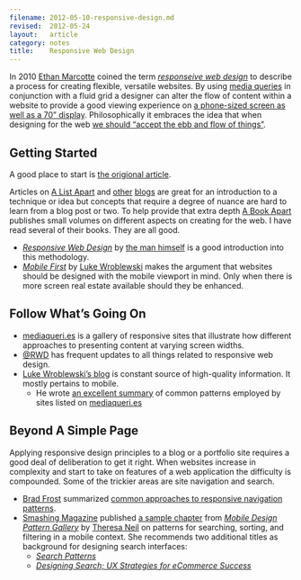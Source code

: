 ```yaml
---
filename: 2012-05-10-responsive-design.md
revised:  2012-05-24
layout:   article
category: notes
title:    Responsive Web Design
---
```


In 2010 [Ethan Marcotte][1] coined the term _[responseive web design][2]_ to
describe a process for creating flexible, versatile websites. By using [media
queries][3] in conjunction with a fluid grid a designer can alter the flow of
content within a website to provide a good viewing experience on [a phone-sized
screen as well as a 70&#8221; display][4]. Philosophically it embraces the idea
that when designing for the web [we should &#8220;accept the ebb and flow of
things&#8221;][5].

## Getting Started

A good place to start is [the origional article][6].

Articles on [A List Apart][7] and [other][8] [blogs][9] are great for an introduction to
a technique or idea but concepts that require a degree of nuance are hard to
learn from a blog post or two. To help provide that extra depth [A Book
Apart][10] publishes small volumes on different aspects on creating for the web.
I have read several of their books. They are all good.

 - _[Responsive Web Design][11]_ by [the man himself][1] is a good introduction
   into this methodology.
 - _[Mobile First][12]_ by [Luke Wroblewski][13] makes the argument that
   websites should be designed with the mobile viewport in mind. Only when there
   is more screen real estate available should they be enhanced.

## Follow What&#8217;s Going On

 - [mediaqueri.es][14] is a gallery of responsive sites that illustrate how
   different approaches to presenting content at varying screen widths.
 - [@RWD][15] has frequent updates to all things related to responsive web
   design.
 - [Luke Wroblewski&#8217;s blog][16] is constant source of high-quality information.
   It mostly pertains to mobile.
   - He wrote [an excellent summary][17] of common patterns employed by sites
     listed on [mediaqueri.es][14]

## Beyond A Simple Page

Applying responsive design principles to a blog or a portfolio site requires a
good deal of deliberation to get it right. When websites increase in complexity
and start to take on features of a web application the difficulty is compounded.
Some of the trickier areas are site navigation and search.

 - [Brad Frost][18] summarized [common approaches to responsive navigation
   patterns][19].
 - [Smashing Magazine][8] published [a sample chapter][20] from _[Mobile Design
   Pattern Gallery][21]_ by [Theresa Neil][22] on patterns for searching,
   sorting, and filtering in a mobile context. She recommends two additional
   titles as background for designing search interfaces:
   - _[Search Patterns][23]_
   - _[Designing Search; UX Strategies for eCommerce Success][24]_

[1]:  https://twitter.com/beep
[2]:  http://en.wikipedia.org/wiki/Responsive_Web_Design
[3]:  https://developer.mozilla.org/en/CSS/Media_queries
[4]:  http://weedygarden.net/2012/05/a-case-for-ress/
[5]:  http://www.alistapart.com/articles/dao/
[6]:  http://www.alistapart.com/articles/responsive-web-design/
[7]:  http://www.alistapart.com/
[8]:  http://smashingmagazine.com/
[9]:  http://css-tricks.com/
[10]: http://www.abookapart.com
[11]: http://www.abookapart.com/products/responsive-web-design
[12]: http://www.abookapart.com/products/mobile-first
[13]: http://www.lukew.com/
[14]: http://mediaqueri.es/
[15]: https://twitter.com/rwd
[16]: http://www.lukew.com/ff/
[17]: http://www.lukew.com/ff/entry.asp?1514
[18]: http://bradfrostweb.com/
[19]: http://bradfrostweb.com/blog/web/responsive-nav-patterns/
[20]: http://uxdesign.smashingmagazine.com/2012/04/10/ui-patterns-for-mobile-apps-search-sort-filter/
[21]: http://www.mobiledesignpatterngallery.com/
[22]: http://www.theresaneil.com/
[23]: http://searchpatterns.org/
[24]: http://www.scribd.com/doc/59490696/Designing-Search-UX-Strategies-for-eCommerce-Success
